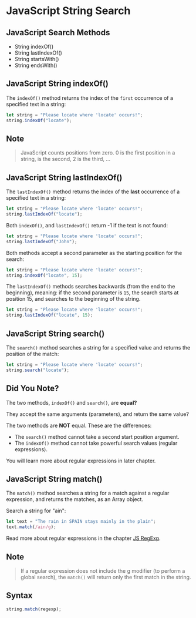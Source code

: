 # JavaScript String Search

## JavaScript Search Methods

* String indexOf()
* String lastIndexOf()
* String startsWith()
* String endsWith()

## JavaScript String indexOf()

The `indexOf()` method returns the index of the `first` occurrence of a specified text in a string:

```javascript
let string = "Please locate where 'locate' occurs!";
string.indexOf("locate");
```

## Note

> JavaScript counts positions from zero.
> 0 is the first position in a string,  is the second, 2 is the third, ...

## JavaScript String lastIndexOf()

The `lastIndexOf()` method returns the index of the **last** occurrence of a specified text in a string:

```javascript
let string = "Please locate where 'locate' occurs!";
string.lastIndexOf("locate");
```

Both `indexOf()`, and `lastIndexOf()` return -1 if the text is not found:

```javascript
let string = "Please locate where 'locate' occurs!";
string.lastIndexOf("John");
```

Both methods accept a second parameter as the starting position for the search:

```javascript
let string = "Please locate where 'locate' occurs!";
string.indexOf("locate", 15);
```

The `lastIndexOf()` methods searches backwards (from the end to the beginning), meaning: if the second parameter is `15`, the search starts at position 15, and searches to the beginning of the string.

```javascript
let string = "Please locate where 'locate' occurs!";
string.lastIndexOf("locate", 15);
```

## JavaScript String search()

The `search()` method searches a string for a specified value and returns the position of the match:

```javascript
let string = "Please locate where 'locate' occurs!";
string.search("locate");
```

## Did You Note?

The two methods, `indexOf()` and `search()`, are **equal?**

They accept the same arguments (parameters), and return the same value?

The two methods are **NOT** equal. These are the differences:

* The `search()` method cannot take a second start position argument.
* The `indexOf()` method cannot take powerful search values (regular expressions).

You will learn more about regular expressions in later chapter.

## JavaScript String match()

The `match()` method searches a string for a match against a regular expression, and returns the matches, as an Array object.

Search a string for "ain":

```javascript
let text = "The rain in SPAIN stays mainly in the plain";
text.match(/ain/g);
```

Read more about regular expressions in the chapter [JS RegExp](https://www.w3schools.com/js/js_regexp.asp).

## Note

> If a regular expression does not include the g modifier (to perform a global search), the `match()` will return only the first match in the string.

## Syntax

```javascript
string.match(regexp);
```